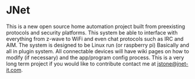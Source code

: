 # JNet
This is a new open source home automation project built from preexisting  protocols and security platforms. This system be able to interface with everything from z-wave to WiFi and even chat protocols such as IRC and AIM.  The system is designed to be Linux run (or raspberry pi) Basically and all in plugin system. All connectable devices will have wiki pages on how to modify (if necessary) and the app/program config process. This is a very long term project if you would like to contribute contact me at jstone@jnet-it.com.
